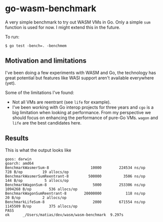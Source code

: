 go-wasm-benchmark
==

A very simple benchmark to try out WASM VMs in Go. Only a simple `sum` function is used for now. I might extend this in the future.

To run:

```
$ go test -bench=. -benchmem 
```

## Motivation and limitations

I've been doing a few experiments with WASM and Go, the technology has great potential but features like WASI support aren't available everywhere (yet).

Some of the limitations I've found:
- Not all VMs are reentrant (see `life` for example).
- I've been working with Go interop projects for three years and `cgo` is a big limitation when looking at performance. From my perspective we should focus on enhancing the performance of pure-Go VMs. `wagon` and `life` are the best candidates here.

## Results

This is what the output looks like 

```
goos: darwin
goarch: amd64
BenchmarkWasmerSum-8            	   10000	    224534 ns/op	     728 B/op	      19 allocs/op
BenchmarkWasmerSumReentrant-8   	  500000	      3506 ns/op	     144 B/op	       5 allocs/op
BenchmarkWagonSum-8             	    5000	    253306 ns/op	 1094268 B/op	     536 allocs/op
BenchmarkWagonSumReentrant-8    	20000000	       118 ns/op	      20 B/op	       2 allocs/op
BenchmarkLifeSum-8              	    2000	    671554 ns/op	 1145509 B/op	     375 allocs/op
PASS
ok  	_/Users/matias/dev/wasm/wasm-benchmark	9.297s
```